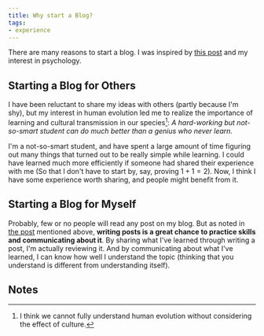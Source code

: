 ```yaml
---
title: Why start a Blog?
tags:
- experience
---
```


There are many reasons to start a blog. I was inspired by [this post](https://www.r-bloggers.com/advice-to-aspiring-data-scientists-start-a-blog/) and my interest in psychology.
<!--more--> 

## Starting a Blog for Others
I have been reluctant to share my ideas with others (partly because I'm shy), but my interest in human evolution led me to realize the importance of learning and cultural transmission in our species[^1]: *A hard-working but not-so-smart student can do much better than a genius who never learn.* 

I'm a not-so-smart student, and have spent a large amount of time figuring out many things that turned out to be really simple while learning. I could have learned much more efficiently if someone had shared their experience with me (So that I don't have to start by, say, proving $1+1=2$). Now, I think I have some experience worth sharing, and people might benefit from it.

## Starting a Blog for Myself

Probably, few or no people will read any post on my blog. But as noted in [the post](https://www.r-bloggers.com/advice-to-aspiring-data-scientists-start-a-blog/) mentioned above, **writing posts is a great chance to practice skills and communicating about it**. By sharing what I've learned through writing a post, I'm actually reviewing it. And by communicating about what I've learned, I can know how well I understand the topic (thinking that you understand is different from understanding itself).

## Notes
[^1]: I think we cannot fully understand human evolution without considering the effect of culture.
